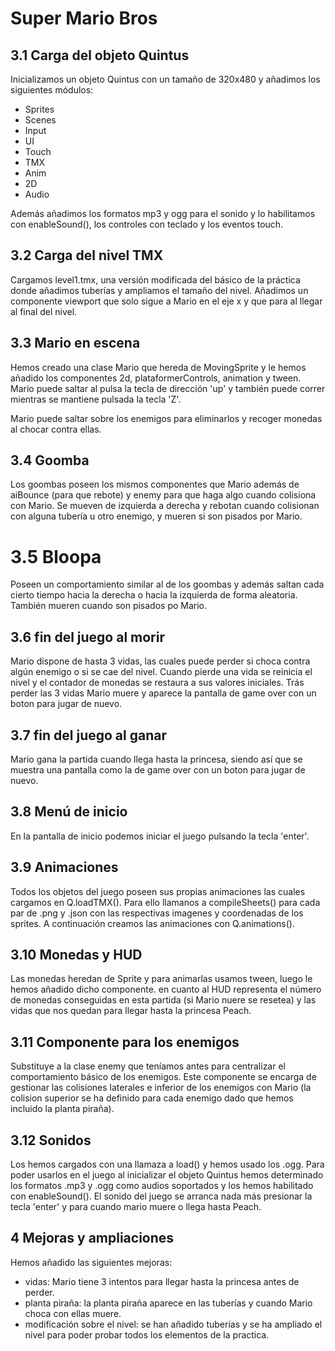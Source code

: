 # Super Mario Bros

## 3.1 Carga del objeto Quintus

Inicializamos un objeto Quintus con un tamaño de 320x480 y añadimos los siguientes módulos:
 - Sprites
 - Scenes
 - Input
 - UI
 - Touch
 - TMX
 - Anim 
 - 2D
 - Audio
 
Además añadimos los formatos mp3 y ogg para el sonido y lo habilitamos con enableSound(), los controles con teclado y los eventos touch.

## 3.2 Carga del nivel TMX

Cargamos level1.tmx, una versión modificada del básico de la práctica donde añadimos tuberías y ampliamos el tamaño del nivel. Añadimos un componente viewport que solo sigue a Mario en el eje x y que para al llegar al final del nivel.

## 3.3 Mario en escena

Hemos creado una clase Mario que hereda de MovingSprite y le hemos añadido los componentes 2d, plataformerControls, animation y tween. Mario puede saltar al pulsa la tecla de dirección 'up' y también puede correr mientras se mantiene pulsada la tecla 'Z'.

Mario puede saltar sobre los enemigos para eliminarlos y recoger monedas al chocar contra ellas.

## 3.4 Goomba

Los goombas poseen los mismos componentes que Mario además de aiBounce (para que rebote) y enemy para que haga algo cuando colisiona con Mario. Se mueven de izquierda a derecha y rebotan cuando colisionan con alguna tubería u otro enemigo, y mueren si son pisados por Mario.

# 3.5 Bloopa

Poseen un comportamiento similar al de los goombas y además saltan cada cierto tiempo hacia la derecha o hacia la izquierda de forma aleatoria. También mueren cuando son pisados po Mario.

## 3.6 fin del juego al morir

Mario dispone de hasta 3 vidas, las cuales puede perder si choca contra algún enemigo o si se cae del nivel. Cuando pierde una vida se reinicia el nivel y el contador de monedas se restaura a sus valores iniciales. Trás perder las 3 vidas Mario muere y aparece la pantalla de game over con un boton para jugar de nuevo.

## 3.7 fin del juego al ganar

Mario gana la partida cuando llega hasta la princesa, siendo así que se muestra una pantalla como la de game over con un boton para jugar de nuevo.

## 3.8 Menú de inicio

En la pantalla de inicio podemos iniciar el juego pulsando la tecla 'enter'.

## 3.9 Animaciones

Todos los objetos del juego poseen sus propias animaciones las cuales cargamos en Q.loadTMX(). Para ello llamanos a compileSheets() para cada par de .png y .json con las respectivas imagenes y coordenadas de los sprites. A continuación creamos las animaciones con Q.animations().

## 3.10 Monedas y HUD

Las monedas heredan de Sprite y para animarlas usamos tween, luego le hemos añadido dicho componente. en cuanto al HUD representa el número de monedas conseguidas en esta partida (si Mario nuere se resetea) y las vidas que nos quedan para llegar hasta la princesa Peach.

## 3.11 Componente para los enemigos

Substituye a la clase enemy que teníamos antes para centralizar el comportamiento básico de los enemigos. Este componente se encarga de gestionar las colisiones laterales e inferior de los enemigos con Mario (la colision superior se ha definido para cada enemigo dado que hemos incluido la planta piraña).

## 3.12 Sonidos

Los hemos cargados con una llamaza a load() y hemos usado los .ogg. Para poder usarlos en el juego al inicializar el objeto Quintus hemos determinado los formatos .mp3 y .ogg como audios soportados y los hemos habilitado con enableSound(). El sonido del juego se arranca nada más presionar la tecla 'enter' y para cuando mario muere o llega hasta Peach.

## 4 Mejoras y ampliaciones

Hemos añadido las siguientes mejoras:
 - vidas: Mario tiene 3 intentos para llegar hasta la princesa antes de perder.
 - planta piraña: la planta piraña aparece en las tuberías y cuando Mario choca con ellas muere.
 - modificación sobre el nivel: se han añadido tuberías y se ha ampliado el nivel para poder probar todos los elementos de la practica.
